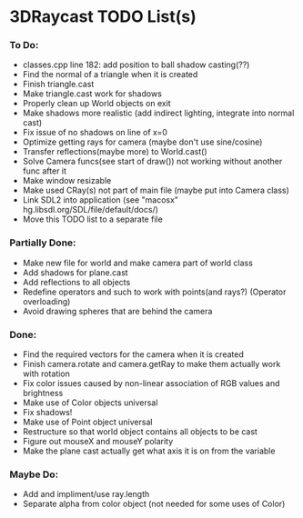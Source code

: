 # 3DRaycast TODO List(s)

### To Do:

- classes.cpp line 182: add position to ball shadow casting(??)
- Find the normal of a triangle when it is created
- Finish triangle.cast
- Make triangle.cast work for shadows
- Properly clean up World objects on exit
- Make shadows more realistic (add indirect lighting, integrate into normal cast)
- Fix issue of no shadows on line of x=0
- Optimize getting rays for camera (maybe don't use sine/cosine)
- Transfer reflections(maybe more) to World.cast()
- Solve Camera funcs(see start of draw()) not working without another func after it
- Make window resizable
- Make used CRay(s) not part of main file (maybe put into Camera class)
- Link SDL2 into application (see "macosx" hg.libsdl.org/SDL/file/default/docs/)
- Move this TODO list to a separate file

### Partially Done:

- Make new file for world and make camera part of world class
- Add shadows for plane.cast
- Add reflections to all objects
- Redefine operators and such to work with points(and rays?) (Operator overloading)
- Avoid drawing spheres that are behind the camera

### Done:

- Find the required vectors for the camera when it is created
- Finish camera.rotate and camera.getRay to make them actually work with rotation
- Fix color issues caused by non-linear association of RGB values and brightness
- Make use of Color objects universal
- Fix shadows!
- Make use of Point object universal
- Restructure so that world object contains all objects to be cast
- Figure out mouseX and mouseY polarity
- Make the plane cast actually get what axis it is on from the variable

### Maybe Do:

- Add and impliment/use ray.length
- Separate alpha from color object (not needed for some uses of Color)


